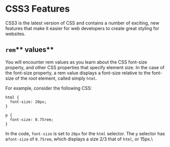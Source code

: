 # CSS3 Features

CSS3 is the latest version of CSS and contains a number of exciting, new features that make it easier for web developers to create great styling for websites.

## `rem`** values**

You will encounter rem values as you learn about the CSS font-size property, and other CSS properties that specify element size. In the case of the font-size property, a rem value displays a font-size relative to the font-size of the _root_ element, called simply `html`.

For example, consider the following CSS:

```
html {
  font-size: 20px;
}

p {
  font-size: 0.75rem;
}

```

In the code, `font-size` is set to `20px` for the `html` selector. The `p` selector has a`font-size` of `0.75rem`, which displays a size 2\/3 that of `html`, or 15px.\

